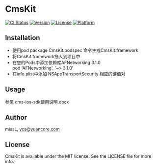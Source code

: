 # CmsKit

[![CI Status](http://img.shields.io/travis/1214099793@qq.com/CmsKit.svg?style=flat)](https://travis-ci.org/1214099793@qq.com/CmsKit)
[![Version](https://img.shields.io/cocoapods/v/CmsKit.svg?style=flat)](http://cocoapods.org/pods/CmsKit)
[![License](https://img.shields.io/cocoapods/l/CmsKit.svg?style=flat)](http://cocoapods.org/pods/CmsKit)
[![Platform](https://img.shields.io/cocoapods/p/CmsKit.svg?style=flat)](http://cocoapods.org/pods/CmsKit)

## Installation

* 使用pod package CmsKit.podspec 命令生成CmsKit.framework
* 将CmsKit.framework拖入到项目中
* 在您的Pods中添加依赖库AFNetworking 3.1.0 <br/>
  pod 'AFNetworking', '~> 3.1.0'
* 在info.plist中添加 NSAppTransportSecurity 相应的键值对

## Usage
参见 cms-ios-sdk使用说明.docx

## Author

missL, ycs@yuancore.com

## License

CmsKit is available under the MIT license. See the LICENSE file for more info.
